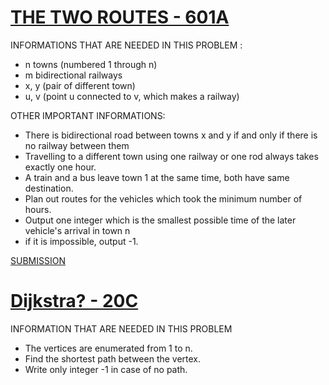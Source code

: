 # [THE TWO ROUTES - 601A](http://codeforces.com/problemset/problem/601/A)

INFORMATIONS THAT ARE NEEDED IN THIS PROBLEM : 
- n towns (numbered 1 through n) 
- m bidirectional railways 
- x, y (pair of different town)
- u, v (point u connected to v, which makes a railway)

OTHER IMPORTANT INFORMATIONS:
- There is bidirectional road between towns x and y if and only if there is no railway between them 
- Travelling to a different town using one railway or one rod always takes exactly one hour.
- A train and a bus leave town 1 at the same time, both have same destination. 
- Plan out routes for the vehicles which took the minimum number of hours. 
- Output one integer which is the smallest possible time of the later vehicle's arrival in town n
- if it is impossible, output -1. 

[SUBMISSION](http://codeforces.com/contest/601/submission/45769295)


# [Dijkstra? - 20C](http://codeforces.com/problemset/problem/20/C) 

INFORMATION THAT ARE NEEDED IN THIS PROBLEM 
- The vertices are enumerated from 1 to n. 
- Find the shortest path between the vertex. 
- Write only integer -1 in case of no path. 


